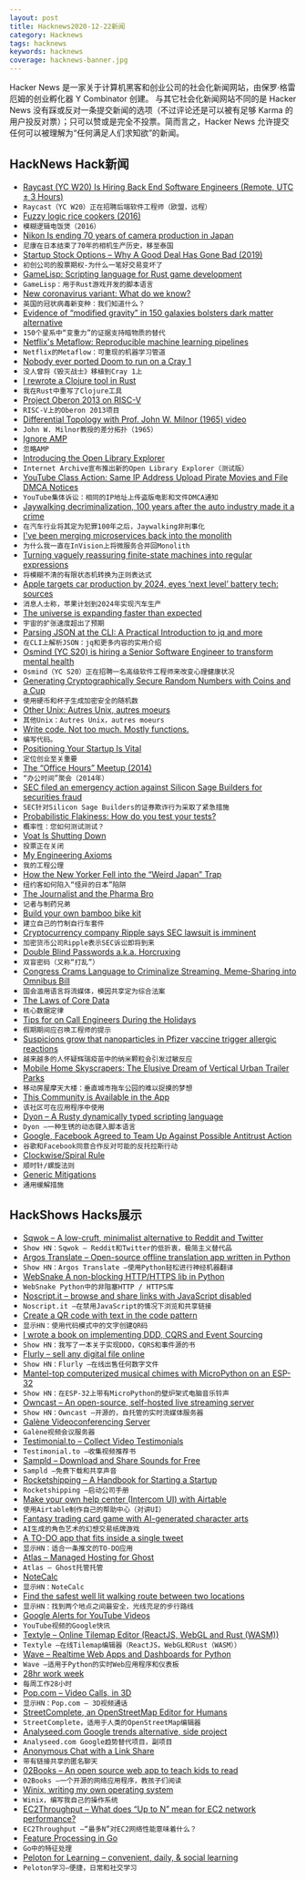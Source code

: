 ```yaml
---
layout: post
title: Hacknews2020-12-22新闻
category: Hacknews
tags: hacknews
keywords: hacknews
coverage: hacknews-banner.jpg
---
```


Hacker News 是一家关于计算机黑客和创业公司的社会化新闻网站，由保罗·格雷厄姆的创业孵化器 Y Combinator 创建。
与其它社会化新闻网站不同的是 Hacker News 没有踩或反对一条提交新闻的选项（不过评论还是可以被有足够 Karma 的用户投反对票）；只可以赞或是完全不投票。简而言之，Hacker News 允许提交任何可以被理解为“任何满足人们求知欲”的新闻。

## HackNews Hack新闻


- [Raycast (YC W20) Is Hiring Back End Software Engineers (Remote, UTC ± 3 Hours)](https://raycast.com/jobs/software-engineer-backend)
- `Raycast（YC W20）正在招聘后端软件工程师（欧盟，远程）`
- [Fuzzy logic rice cookers (2016)](https://fivethirtyeight.com/features/an-ode-to-the-rice-cooker-the-smartest-kitchen-appliance-ive-ever-owned/)
- `模糊逻辑电饭煲（2016）`
- [Nikon Is ending 70 years of camera production in Japan](https://www.mirrorlessrumors.com/nikon-is-ending-70-years-of-camera-production-in-japan/)
- `尼康在日本结束了70年的相机生产历史，移至泰国`
- [Startup Stock Options – Why A Good Deal Has Gone Bad (2019)](https://steveblank.com/2019/04/10/startup-stock-options-why-a-good-deal-has-gone-bad/)
- `初创公司的股票期权-为什么一笔好交易变坏了`
- [GameLisp: Scripting language for Rust game development](https://gamelisp.rs/)
- `GameLisp：用于Rust游戏开发的脚本语言`
- [New coronavirus variant: What do we know?](https://www.bbc.com/news/health-55388846)
- `英国的冠状病毒新变种：我们知道什么？`
- [Evidence of “modified gravity” in 150 galaxies bolsters dark matter alternative](https://newatlas.com/physics/modified-gravity-evidence-dark-matter/)
- `150个星系中“变重力”的证据支持暗物质的替代`
- [Netflix's Metaflow: Reproducible machine learning pipelines](https://www.cortex.dev/post/reproducible-machine-learning-pipelines-with-metaflow-and-cortex)
- `Netflix的Metaflow：可重现的机器学习管道`
- [Nobody ever ported Doom to run on a Cray 1](https://twitter.com/id_aa_carmack/status/1340794861050605568)
- `没人曾将《毁灭战士》移植到Cray 1上`
- [I rewrote a Clojure tool in Rust](https://timofreiberg.github.io/clojure-vs-rust/)
- `我在Rust中重写了Clojure工具`
- [Project Oberon 2013 on RISC-V](https://github.com/solbjorg/oberon-riscv)
- `RISC-V上的Oberon 2013项目`
- [Differential Topology with Prof. John W. Milnor (1965) video](http://www.math.stonybrook.edu/Videos/IMS/Differential_Topology/)
- `John W. Milnor教授的差分拓扑（1965）`
- [Ignore AMP](https://meiert.com/en/blog/ignore-amp/)
- `忽略AMP`
- [Introducing the Open Library Explorer](https://blog.openlibrary.org/2020/12/16/introducing-the-open-library-explorer/)
- `Internet Archive宣布推出新的Open Library Explorer（测试版）`
- [YouTube Class Action: Same IP Address Upload Pirate Movies and File DMCA Notices](https://torrentfreak.com/youtube-class-action-same-ip-address-used-to-upload-pirate-movies-file-dmca-notices-201221/)
- `YouTube集体诉讼：相同的IP地址上传盗版电影和文件DMCA通知`
- [Jaywalking decriminalization, 100 years after the auto industry made it a crime](https://www.virginiamercury.com/2020/12/21/jaywalking-decriminalization-is-coming-to-virginia-100-years-after-the-auto-industry-helped-make-it-a-crime/)
- `在汽车行业将其定为犯罪100年之后，Jaywalking非刑事化`
- [I've been merging microservices back into the monolith](https://www.bennadel.com/blog/3944-why-ive-been-merging-microservices-back-into-the-monolith-at-invision.htm)
- `为什么我一直在InVision上将微服务合并回Monolith`
- [Turning vaguely reassuring finite-state machines into regular expressions](https://qntm.org/plants)
- `将模糊不清的有限状态机转换为正则表达式`
- [Apple targets car production by 2024, eyes ‘next level’ battery tech: sources](https://www.reuters.com/article/us-apple-autos-exclusive/exclusive-apple-targets-car-production-by-2024-and-eyes-next-level-battery-technology-sources-idUSKBN28V2PY)
- `消息人士称，苹果计划到2024年实现汽车生产`
- [The universe is expanding faster than expected](https://www.quantamagazine.org/astronomers-get-their-wish-and-the-hubble-crisis-gets-worse-20201217/)
- `宇宙的扩张速度超出了预期`
- [Parsing JSON at the CLI: A Practical Introduction to jq and more](https://sequoia.makes.software/parsing-json-at-the-cli-a-practical-introduction-to-jq-and-more/)
- `在CLI上解析JSON：jq和更多内容的实用介绍`
- [Osmind (YC S20) is hiring a Senior Software Engineer to transform mental health](item?id=25499475)
- `Osmind（YC S20）正在招聘一名高级软件工程师来改变心理健康状况`
- [Generating Cryptographically Secure Random Numbers with Coins and a Cup](https://blog.sia.tech/generating-cryptographically-secure-random-numbers-with-coins-and-a-cup-4e223899509e)
- `使用硬币和杯子生成加密安全的随机数`
- [Other Unix: Autres Unix, autres moeurs](https://www.bell-labs.com/usr/dmr/www/otherunix.html)
- `其他Unix：Autres Unix，autres moeurs`
- [Write code. Not too much. Mostly functions.](https://www.brandonsmith.ninja/blog/write-code-not-too-much-mostly-functions)
- `编写代码。`
- [Positioning Your Startup Is Vital](https://firstround.com/review/Positioning-Your-Startup-is-Vital-Heres-How-to-Do-It-Right/)
- `定位创业至关重要`
- [The “Office Hours” Meetup (2014)](https://ideolalia.com/essays/the-office-hours-meetup.html)
- `“办公时间”聚会（2014年）`
- [SEC filed an emergency action against Silicon Sage Builders for securities fraud](https://www.sec.gov/news/press-release/2020-329)
- `SEC针对Silicon Sage Builders的证券欺诈行为采取了紧急措施`
- [Probabilistic Flakiness: How do you test your tests?](https://engineering.fb.com/2020/12/10/developer-tools/probabilistic-flakiness/)
- `概率性：您如何测试测试？`
- [Voat Is Shutting Down](https://voat.co/v/announcements/4169936)
- `投票正在关闭`
- [My Engineering Axioms](https://martinrue.com/my-engineering-axioms/)
- `我的工程公理`
- [How the New Yorker Fell into the “Weird Japan” Trap](https://newrepublic.com/article/160595/new-yorker-japan-rent-family-fabricated)
- `纽约客如何陷入“怪异的日本”陷阱`
- [The Journalist and the Pharma Bro](https://www.elle.com/life-love/a35021224/martin-shkreli-christie-smythe-pharma-bro-journalist/)
- `记者与制药兄弟`
- [Build your own bamboo bike kit](https://bamboobicycleclub.org/)
- `建立自己的竹制自行车套件`
- [Cryptocurrency company Ripple says SEC lawsuit is imminent](https://www.axios.com/cryptocurrency-ripple-sec-lawsuit-imminent-94f946a5-cdc5-4c9c-89cc-65409a563e2c.html)
- `加密货币公司Ripple表示SEC诉讼即将到来`
- [Double Blind Passwords a.k.a. Horcruxing](https://kaizoku.dev/double-blind-passwords-aka-horcruxing)
- `双盲密码（又称“打乱”）`
- [Congress Crams Language to Criminalize Streaming, Meme-Sharing into Omnibus Bill](https://www.commondreams.org/news/2020/12/21/atrocious-congress-crams-language-criminalize-online-streaming-meme-sharing-5500)
- `国会滥用语言将流媒体，模因共享定为综合法案`
- [The Laws of Core Data](https://davedelong.com/blog/2018/05/09/the-laws-of-core-data/)
- `核心数据定律`
- [Tips for on Call Engineers During the Holidays](https://www.transposit.com/blog/2019.12.23-tips-for-on-call-engineers-during-the-holidays/)
- `假期期间应召唤工程师的提示`
- [Suspicions grow that nanoparticles in Pfizer vaccine trigger allergic reactions](https://www.sciencemag.org/news/2020/12/suspicions-grow-nanoparticles-pfizer-s-covid-19-vaccine-trigger-rare-allergic-reactions)
- `越来越多的人怀疑辉瑞疫苗中的纳米颗粒会引发过敏反应`
- [Mobile Home Skyscrapers: The Elusive Dream of Vertical Urban Trailer Parks](https://99percentinvisible.org/article/mobile-home-skyscrapers-elusive-dream-vertical-urban-trailer-parks/)
- `移动房屋摩天大楼：垂直城市拖车公园的难以捉摸的梦想`
- [This Community is Available in the App](https://ruky.me/2020/12/22/this-community-is-available-in-the-app/)
- `该社区可在应用程序中使用`
- [Dyon – A Rusty dynamically typed scripting language](https://github.com/PistonDevelopers/dyon)
- `Dyon –一种生锈的动态键入脚本语言`
- [Google, Facebook Agreed to Team Up Against Possible Antitrust Action](https://www.wsj.com/articles/google-facebook-agreed-to-team-up-against-possible-antitrust-action-draft-lawsuit-says-11608612219)
- `谷歌和Facebook同意合作反对可能的反托拉斯行动`
- [Clockwise/Spiral Rule](http://c-faq.com/decl/spiral.anderson.html)
- `顺时针/螺旋法则`
- [Generic Mitigations](https://www.oreilly.com/content/generic-mitigations/)
- `通用缓解措施`


## HackShows Hacks展示

- [ Sqwok – A low-cruft, minimalist alternative to Reddit and Twitter](https://sqwok.im/)
- `Show HN：Sqwok – Reddit和Twitter的低折衷，极简主义替代品`
- [ Argos Translate – Open-source offline translation app written in Python](https://github.com/argosopentech/argos-translate)
- `Show HN：Argos Translate –使用Python轻松进行神经机器翻译`
- [ WebSnake A non-blocking HTTP/HTTPS lib in Python](https://github.com/untwisted/websnake)
- `WebSnake Python中的非阻塞HTTP / HTTPS库`
- [ Noscript.it – browse and share links with JavaScript disabled](https://noscript.it)
- `Noscript.it –在禁用JavaScript的情况下浏览和共享链接`
- [ Create a QR code with text in the code pattern](http://qr.new)
- `显示HN：使用代码模式中的文字创建QR码`
- [ I wrote a book on implementing DDD, CQRS and Event Sourcing](https://leanpub.com/implementing-ddd-cqrs-and-event-sourcing)
- `Show HN：我写了一本关于实现DDD，CQRS和事件源的书`
- [ Flurly – sell any digital file online](https://flurly.com/)
- `Show HN：Flurly –在线出售任何数字文件`
- [ Mantel-top computerized musical chimes with MicroPython on an ESP-32](https://github.com/keredson/chimes/blob/main/README.md)
- `Show HN：在ESP-32上带有MicroPython的壁炉架式电脑音乐铃声`
- [ Owncast – An open-source, self-hosted live streaming server](item?id=25484133)
- `Show HN：Owncast –开源的，自托管的实时流媒体服务器`
- [ Galène Videoconferencing Server](https://galene.org)
- `Galène视频会议服务器`
- [ Testimonial.to – Collect Video Testimonials](https://testimonial.to/)
- `Testimonial.to –收集视频推荐书`
- [ Sampld – Download and Share Sounds for Free](https://sampld.app?ref=hackernews)
- `Sampld –免费下载和共享声音`
- [ Rocketshipping – A Handbook for Starting a Startup](https://www.amazon.com/Rocketshipping-accelerated-thinking-Successful-Startup/dp/B08QBGZWBH)
- `Rocketshipping –启动公司手册`
- [ Make your own help center (Intercom UI) with Airtable](item?id=25491413)
- `使用Airtable制作自己的帮助中心（对讲UI）`
- [ Fantasy trading card game with AI-generated character arts](https://etheroes.io)
- `AI生成的角色艺术的幻想交易纸牌游戏`
- [ A TO-DO app that fits inside a single tweet](https://ruky.me/2020/12/21/a-to-do-app-that-fits-in-a-single-tweet/)
- `显示HN：适合一条推文的TO-DO应用`
- [ Atlas – Managed Hosting for Ghost](https://tryatlas.co)
- `Atlas – Ghost托管托管`
- [ NoteCalc](https://github.com/bbodi/notecalc3/releases/tag/v0.3.0)
- `显示HN：NoteCalc`
- [ Find the safest well lit walking route between two locations](https://github.com/mfbx9da4/brightpath-backend#mission)
- `显示HN：找到两个地点之间最安全，光线充足的步行路线`
- [ Google Alerts for YouTube Videos](https://www.labnol.org/youtube-email-alerts-201219)
- `YouTube视频的Google快讯`
- [ Textyle – Online Tilemap Editor (ReactJS, WebGL and Rust (WASM))](https://textyle.app/edit/)
- `Textyle –在线Tilemap编辑器（ReactJS，WebGL和Rust（WASM））`
- [ Wave – Realtime Web Apps and Dashboards for Python](https://github.com/h2oai/wave)
- `Wave –适用于Python的实时Web应用程序和仪表板`
- [ 28hr work week](https://www.28hrworkweek.com/)
- `每周工作28小时`
- [ Pop.com – Video Calls, in 3D](https://pop.com)
- `显示HN：Pop.com – 3D视频通话`
- [ StreetComplete, an OpenStreetMap Editor for Humans](item?id=25497859)
- `StreetComplete，适用于人类的OpenStreetMap编辑器`
- [ Analyseed.com Google trends alternative, side project](https://analyseed.com/?term=trump&term=covid&term=cyberpunk%202077)
- `Analyseed.com Google趋势替代项目，副项目`
- [ Anonymous Chat with a Link Share](http://www.kchatty.com)
- `带有链接共享的匿名聊天`
- [ 02Books – An open source web app to teach kids to read](item?id=25501294)
- `02Books –一个开源的网络应用程序，教孩子们阅读`
- [ Winix, writing my own operating system](https://github.com/halfer53/winix)
- `Winix，编写我自己的操作系统`
- [ EC2Throughput – What does “Up to N” mean for EC2 network performance?](https://ec2throughput.info/)
- `EC2Throughput –“最多N”对EC2网络性能意味着什么？`
- [ Feature Processing in Go](https://github.com/nikolaydubina/go-featureprocessing)
- `Go中的特征处理`
- [ Peloton for Learning – convenient, daily, & social learning](https://www.parthean.com/)
- `Peloton学习–便捷，日常和社交学习`

